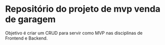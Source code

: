 # Repositório do projeto de mvp venda de garagem

Objetivo é criar um CRUD para servir como MVP nas disciplinas de Frontend e Backend.
